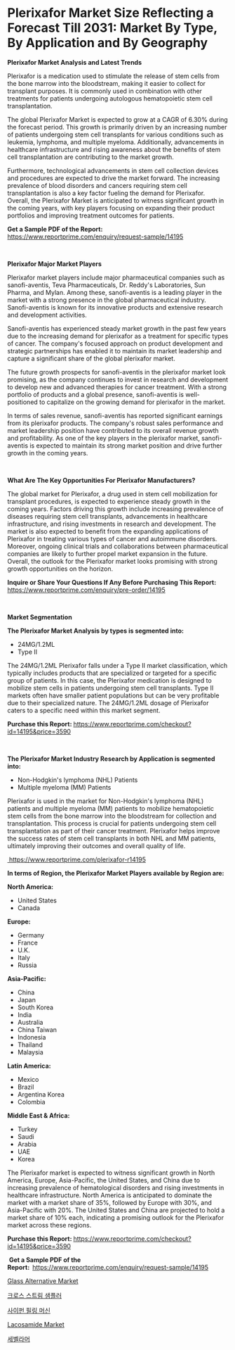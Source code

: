 <p><h1>Plerixafor Market Size Reflecting a Forecast Till 2031: Market By Type, By Application and By Geography</h1></p><p><strong>Plerixafor Market Analysis and Latest Trends</strong></p>
<p><p>Plerixafor is a medication used to stimulate the release of stem cells from the bone marrow into the bloodstream, making it easier to collect for transplant purposes. It is commonly used in combination with other treatments for patients undergoing autologous hematopoietic stem cell transplantation.</p><p>The global Plerixafor Market is expected to grow at a CAGR of 6.30% during the forecast period. This growth is primarily driven by an increasing number of patients undergoing stem cell transplants for various conditions such as leukemia, lymphoma, and multiple myeloma. Additionally, advancements in healthcare infrastructure and rising awareness about the benefits of stem cell transplantation are contributing to the market growth.</p><p>Furthermore, technological advancements in stem cell collection devices and procedures are expected to drive the market forward. The increasing prevalence of blood disorders and cancers requiring stem cell transplantation is also a key factor fueling the demand for Plerixafor. Overall, the Plerixafor Market is anticipated to witness significant growth in the coming years, with key players focusing on expanding their product portfolios and improving treatment outcomes for patients.</p></p>
<p><strong>Get a Sample PDF of the Report:&nbsp;</strong> <a href="https://www.reportprime.com/enquiry/request-sample/14195">https://www.reportprime.com/enquiry/request-sample/14195</a></p>
<p>&nbsp;</p>
<p><strong>Plerixafor Major Market Players</strong></p>
<p><p>Plerixafor market players include major pharmaceutical companies such as sanofi-aventis, Teva Pharmaceuticals, Dr. Reddy's Laboratories, Sun Pharma, and Mylan. Among these, sanofi-aventis is a leading player in the market with a strong presence in the global pharmaceutical industry. Sanofi-aventis is known for its innovative products and extensive research and development activities.</p><p>Sanofi-aventis has experienced steady market growth in the past few years due to the increasing demand for plerixafor as a treatment for specific types of cancer. The company's focused approach on product development and strategic partnerships has enabled it to maintain its market leadership and capture a significant share of the global plerixafor market.</p><p>The future growth prospects for sanofi-aventis in the plerixafor market look promising, as the company continues to invest in research and development to develop new and advanced therapies for cancer treatment. With a strong portfolio of products and a global presence, sanofi-aventis is well-positioned to capitalize on the growing demand for plerixafor in the market.</p><p>In terms of sales revenue, sanofi-aventis has reported significant earnings from its plerixafor products. The company's robust sales performance and market leadership position have contributed to its overall revenue growth and profitability. As one of the key players in the plerixafor market, sanofi-aventis is expected to maintain its strong market position and drive further growth in the coming years.</p></p>
<p>&nbsp;</p>
<p><strong>What Are The Key Opportunities For Plerixafor Manufacturers?</strong></p>
<p><p>The global market for Plerixafor, a drug used in stem cell mobilization for transplant procedures, is expected to experience steady growth in the coming years. Factors driving this growth include increasing prevalence of diseases requiring stem cell transplants, advancements in healthcare infrastructure, and rising investments in research and development. The market is also expected to benefit from the expanding applications of Plerixafor in treating various types of cancer and autoimmune disorders. Moreover, ongoing clinical trials and collaborations between pharmaceutical companies are likely to further propel market expansion in the future. Overall, the outlook for the Plerixafor market looks promising with strong growth opportunities on the horizon.</p></p>
<p><strong>Inquire or Share Your Questions If Any Before Purchasing This Report:</strong> <a href="https://www.reportprime.com/enquiry/pre-order/14195">https://www.reportprime.com/enquiry/pre-order/14195</a></p>
<p>&nbsp;</p>
<p><strong>Market Segmentation</strong></p>
<p><strong>The Plerixafor Market Analysis by types is segmented into:</strong></p>
<p><ul><li>24MG/1.2ML</li><li>Type II</li></ul></p>
<p><p>The 24MG/1.2ML Plerixafor falls under a Type II market classification, which typically includes products that are specialized or targeted for a specific group of patients. In this case, the Plerixafor medication is designed to mobilize stem cells in patients undergoing stem cell transplants. Type II markets often have smaller patient populations but can be very profitable due to their specialized nature. The 24MG/1.2ML dosage of Plerixafor caters to a specific need within this market segment.</p></p>
<p><strong>Purchase this Report:&nbsp;</strong><a href="https://www.reportprime.com/checkout?id=14195&price=3590">https://www.reportprime.com/checkout?id=14195&price=3590</a></p>
<p>&nbsp;</p>
<p><strong>The Plerixafor Market Industry Research by Application is segmented into:</strong></p>
<p><ul><li>Non-Hodgkin's lymphoma (NHL) Patients</li><li>Multiple myeloma (MM) Patients</li></ul></p>
<p><p>Plerixafor is used in the market for Non-Hodgkin's lymphoma (NHL) patients and multiple myeloma (MM) patients to mobilize hematopoietic stem cells from the bone marrow into the bloodstream for collection and transplantation. This process is crucial for patients undergoing stem cell transplantation as part of their cancer treatment. Plerixafor helps improve the success rates of stem cell transplants in both NHL and MM patients, ultimately improving their outcomes and overall quality of life.</p></p>
<p><a href="https://www.reportprime.com/plerixafor-r14195">&nbsp;https://www.reportprime.com/plerixafor-r14195</a></p>
<p><strong>In terms of Region, the Plerixafor Market Players available by Region are:</strong></p>
<p>
    <p> <strong> North America: </strong>
        <ul>
            <li>United States</li>
            <li>Canada</li>
        </ul>
        </p> 
    <p> <strong> Europe: </strong>
        <ul>
            <li>Germany</li>
            <li>France</li>
            <li>U.K.</li>
            <li>Italy</li>
            <li>Russia</li>
        </ul>
        </p> 
    <p> <strong> Asia-Pacific: </strong>
        <ul>
            <li>China</li>
            <li>Japan</li>
            <li>South Korea</li>
            <li>India</li>
            <li>Australia</li>
            <li>China Taiwan</li>
            <li>Indonesia</li>
            <li>Thailand</li>
            <li>Malaysia</li>
        </ul>
        </p> 
    <p> <strong> Latin America: </strong>
        <ul>
            <li>Mexico</li>
            <li>Brazil</li>
            <li>Argentina Korea</li>
            <li>Colombia</li>
        </ul>
        </p> 
    <p> <strong> Middle East & Africa: </strong>
        <ul>
            <li>Turkey</li>
            <li>Saudi</li>
            <li>Arabia</li>
            <li>UAE</li>
            <li>Korea</li>
        </ul>
    </p>
    </p>
<p><p>The Plerixafor market is expected to witness significant growth in North America, Europe, Asia-Pacific, the United States, and China due to increasing prevalence of hematological disorders and rising investments in healthcare infrastructure. North America is anticipated to dominate the market with a market share of 35%, followed by Europe with 30%, and Asia-Pacific with 20%. The United States and China are projected to hold a market share of 10% each, indicating a promising outlook for the Plerixafor market across these regions.</p></p>
<p><strong>Purchase this Report: </strong><a href="https://www.reportprime.com/checkout?id=14195&price=3590">https://www.reportprime.com/checkout?id=14195&price=3590</a></p>
<p>&nbsp;<strong>Get a Sample PDF of the Report:&nbsp;&nbsp;</strong><a href="https://www.reportprime.com/enquiry/request-sample/14195">https://www.reportprime.com/enquiry/request-sample/14195</a></p>
<p><strong></strong></p>
<p><p><a href="https://issuu.com/reportprime-2/docs/glass-alternative-market-size-2030.pptx">Glass Alternative Market</a></p><p><a href="https://medium.com/@giovanileannon/%ED%81%AC%EB%A1%9C%EC%8A%A4-%EC%8A%A4%ED%8A%B8%EB%A6%BC-%EC%83%98%ED%94%8C%EB%9F%AC-%EC%8B%9C%EC%9E%A5-%EA%B2%BD%EC%9F%81-%EB%B6%84%EC%84%9D-%EC%8B%9C%EC%9E%A5-%EB%8F%99%ED%96%A5-%EB%B0%8F-2031%EB%85%84%EA%B9%8C%EC%A7%80%EC%9D%98-%EC%98%88%EC%B8%A1-7e36d51a61fd">크로스 스트림 샘플러</a></p><p><a href="https://medium.com/@angelardelean202220221/%EC%82%AC%EC%9D%B4%ED%8E%80-%EC%B6%A9%EC%A0%84%EA%B8%B0-%EC%8B%9C%EC%9E%A5-%EB%B6%84%EC%84%9D-%EB%B0%8F-2024%EB%85%84%EB%B6%80%ED%84%B0-2031%EB%85%84%EA%B9%8C%EC%A7%80%EC%9D%98-%ED%81%AC%EA%B8%B0-%EC%98%88%EC%B8%A1-b72c19a0cf60">사이펀 필링 머신</a></p><p><a href="https://github.com/josesg55/Market-Research-Report-List-2/blob/main/lacosamide-market.md">Lacosamide Market</a></p><p><a href="https://github.com/PercyHagernes9778/Market-Research-Report-List-1/blob/main/660213523006.md">세벨라머</a></p></p>